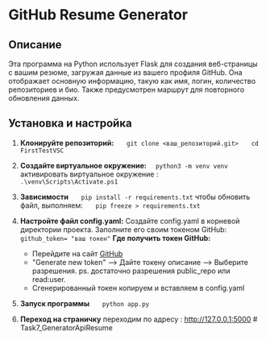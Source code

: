 # GitHub Resume Generator
## Описание
Эта программа на Python использует Flask для создания веб-страницы с вашим резюме, загружая данные из вашего профиля GitHub. Она отображает основную информацию, такую как имя, логин, количество репозиториев и био. Также предусмотрен маршрут для повторного обновления данных.
## Установка и настройка

1.  **Клонируйте репозиторий:**
`   git clone <ваш_репозиторий.git>`
`   cd FirstTestVSC`

2.  **Создайте виртуальное окружение:**
`   python3 -m venv venv `
активировать виртуальное окружение :
`   .\venv\Scripts\Activate.ps1`

3.  **Зависимости**
`   pip install -r requirements.txt`
чтобы обновить файл, выполняем:
`   pip freeze > requirements.txt`

4.  **Настройте файл config.yaml:**
    Создайте config.yaml в корневой директории проекта.
    Заполните его своим токеном GitHub:
    `github_token= "ваш токен"`
    **Где получить токен GitHub:**
    *   Перейдите на сайт [GitHub](https://github.com/settings/tokens)
    *   "Generate new token" --> Дайте токену описание --> Выберите разрешения.
ps. достаточно разрешения public_repo или read:user.
    *   Сгенерированный токен копируем и вставляем в config.yaml

5. **Запуск программы**
`   python app.py`

6. **Переход на страничку**
переходим по адресу : http://127.0.0.1:5000
#   T a s k 7 _ G e n e r a t o r A p i R e s u m e 

 
